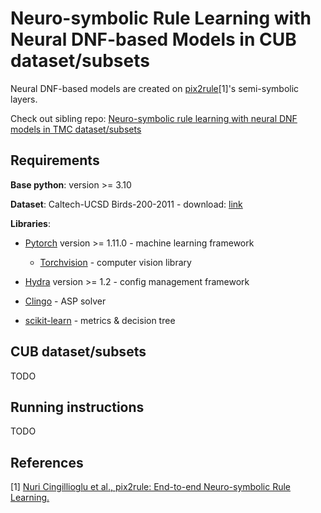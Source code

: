 # Neuro-symbolic Rule Learning with Neural DNF-based Models in CUB dataset/subsets

Neural DNF-based models are created on
[pix2rule](https://github.com/nuric/pix2rule)[1]'s semi-symbolic layers.

Check out sibling repo: [Neuro-symbolic rule learning with neural DNF
models in TMC dataset/subsets](https://github.com/kittykg/neural-dnf-tmc)

## Requirements

**Base python**: version >= 3.10

**Dataset**: Caltech-UCSD Birds-200-2011 - download:
[link](https://drive.google.com/file/d/1hbzc_P1FuxMkcabkgn9ZKinBwW683j45/view)

**Libraries**: 

* [Pytorch](https://pytorch.org/) version >= 1.11.0 - machine learning framework

    - [Torchvision](https://pytorch.org/vision/stable/index.html) - computer
      vision library

* [Hydra](https://hydra.cc/) version >= 1.2 - config management framework

* [Clingo](https://potassco.org/clingo/) - ASP solver

* [scikit-learn](https://scikit-learn.org/stable/index.html) - metrics & decision tree

## CUB dataset/subsets

TODO

## Running instructions

TODO

## References

[1] [Nuri Cingillioglu et al., pix2rule: End-to-end Neuro-symbolic Rule Learning.](https://arxiv.org/abs/2106.07487)
